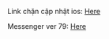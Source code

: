 Link chặn cập nhật ios: <a href="http://http://bit.ly/2BvZILr">Here</a>

Messenger ver 79: <a href="https://is.gd/h41qr8">Here</a>




